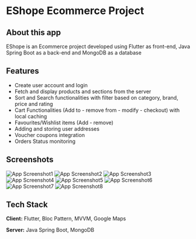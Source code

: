 # EShope Ecommerce Project

## About this app

EShope is an Ecommerce project developed using Flutter as front-end, Java Spring Boot as a back-end and MongoDB as a database

## Features

- Create user account and login
- Fetch and display products and sections from the server
- Sort and Search functionalities with filter based on category, brand, price and rating
- Cart Functionalities (Add to - remove from - modify - checkout) with local caching
- Favourites/Wishlist items (Add - remove)
- Adding and storing user addresses
- Voucher coupons integration
- Orders Status monitoring

## Screenshots

![App Screenshot1](/screenshots/screenshot01.png) ![App Screenshot2](/screenshots/screenshot2.png) ![App Screenshot3](/screenshots/screenshot3.png) ![App Screenshot4](/screenshots/screenshot4.png) ![App Screenshot5](/screenshots/screenshot5.png) ![App Screenshot6](/screenshots/screenshot6.png) ![App Screenshot7](/screenshots/screenshot7.png) ![App Screenshot8](/screenshots/screenshot8.png)

## Tech Stack

**Client:** Flutter, Bloc Pattern, MVVM, Google Maps

**Server:** Java Spring Boot, MongoDB
